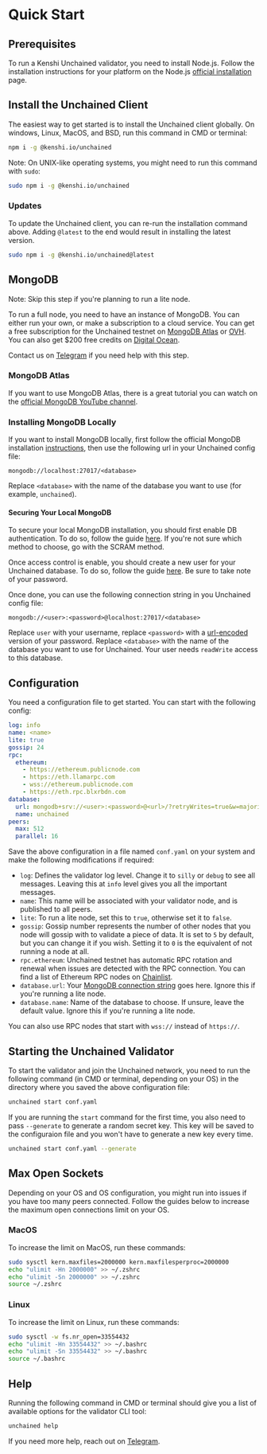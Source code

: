 # Quick Start

## Prerequisites

To run a Kenshi Unchained validator, you need to install Node.js. Follow the
installation instructions for your platform on the Node.js
[official installation](https://nodejs.org/en/download/package-manager) page.

## Install the Unchained Client

The easiest way to get started is to install the Unchained client globally.
On windows, Linux, MacOS, and BSD, run this command in CMD or terminal:

```bash
npm i -g @kenshi.io/unchained
```

Note: On UNIX-like operating systems, you might need to run this command with
`sudo`:

```bash
sudo npm i -g @kenshi.io/unchained
```

### Updates

To update the Unchained client, you can re-run the installation command above.
Adding `@latest` to the end would result in installing the latest version.

```bash
sudo npm i -g @kenshi.io/unchained@latest
```

## MongoDB

Note: Skip this step if you're planning to run a lite node.

To run a full node, you need to have an instance of MongoDB. You can either run
your own, or make a subscription to a cloud service. You can get a free
subscription for the Unchained testnet on
[MongoDB Atlas](https://www.mongodb.com/pricing) or
[OVH](https://www.ovhcloud.com/en/public-cloud/mongodb/). You can also get $200
free credits on [Digital Ocean](https://try.digitalocean.com/freetrialoffer/).

Contact us on [Telegram](https://t.me/kenshi) if you need help with this step.

### MongoDB Atlas

If you want to use MongoDB Atlas, there is a great tutorial you can watch on the
[official MongoDB YouTube channel](https://www.youtube.com/watch?v=jXgJyuBeb_o).

### Installing MongoDB Locally

If you want to install MongoDB locally, first follow the official MongoDB
installation
[instructions](https://www.mongodb.com/docs/manual/administration/install-community/),
then use the following url in your Unchained config file:

```
mongodb://localhost:27017/<database>
```

Replace `<database>` with the name of the database you want to use (for example,
`unchained`).

#### Securing Your Local MongoDB

To secure your local MongoDB installation, you should first enable DB
authentication. To do so, follow the guide
[here](https://www.mongodb.com/docs/manual/tutorial/enable-authentication/). If
you're not sure which method to choose, go with the SCRAM method.

Once access control is enable, you should create a new user for your Unchained
database. To do so, follow the guide
[here](https://www.mongodb.com/docs/manual/tutorial/create-users#configure-users-for-self-hosted-deployments). Be sure to take note
of your password.

Once done, you can use the following connection string in you Unchained config
file:

```
mongodb://<user>:<password>@localhost:27017/<database>
```

Replace `user` with your username, replace `<password>` with a
[url-encoded](https://www.urlencoder.io/) version of your password. Replace
`<database>` with the name of the database you want to use for Unchained. Your
user needs `readWrite` access to this database.

## Configuration

You need a configuration file to get started. You can start with the following
config:

```yaml
log: info
name: <name>
lite: true
gossip: 24
rpc:
  ethereum:
    - https://ethereum.publicnode.com
    - https://eth.llamarpc.com
    - wss://ethereum.publicnode.com
    - https://eth.rpc.blxrbdn.com
database:
  url: mongodb+srv://<user>:<password>@<url>/?retryWrites=true&w=majority
  name: unchained
peers:
  max: 512
  parallel: 16
```

Save the above configuration in a file named `conf.yaml` on your system and make
the following modifications if required:

- `log`: Defines the validator log level. Change it to `silly` or `debug` to see
  all messages. Leaving this at `info` level gives you all the important
  messages.
- `name`: This name will be associated with your validator node, and is published to
  all peers.
- `lite`: To run a lite node, set this to `true`, otherwise set it to `false`.
- `gossip`: Gossip number represents the number of other nodes that you node will gossip with to validate a piece of data. It is set to `5` by default, but you can change it if you wish. Setting it to `0` is the equivalent of not running a node at all.
- `rpc.ethereum`: Unchained testnet has automatic RPC rotation and renewal when issues are detected with the RPC connection. You can find a list of Ethereum RPC nodes on
  [Chainlist](https://chainlist.org/chain/1).
- `database.url`: Your
  [MongoDB connection string](https://www.mongodb.com/docs/manual/reference/connection-string/)
  goes here. Ignore this if you're running a lite node.
- `database.name`: Name of the database to choose. If unsure, leave the default
  value. Ignore this if you're running a lite node.

You can also use RPC nodes that start with `wss://` instead of `https://`.

## Starting the Unchained Validator

To start the validator and join the Unchained network, you need to run the
following command (in CMD or terminal, depending on your OS) in the directory
where you saved the above configuration file:

```bash
unchained start conf.yaml
```

If you are running the `start` command for the first time, you also need to pass
`--generate` to generate a random secret key. This key will be saved to the
configuraion file and you won't have to generate a new key every time.

```bash
unchained start conf.yaml --generate
```

## Max Open Sockets

Depending on your OS and OS configuration, you might run into issues if you have
too many peers connected. Follow the guides below to increase the maximum open
connections limit on your OS.

### MacOS

To increase the limit on MacOS, run these commands:

```bash
sudo sysctl kern.maxfiles=2000000 kern.maxfilesperproc=2000000
echo "ulimit -Hn 2000000" >> ~/.zshrc
echo "ulimit -Sn 2000000" >> ~/.zshrc
source ~/.zshrc
```

### Linux

To increase the limit on Linux, run these commands:

```bash
sudo sysctl -w fs.nr_open=33554432
echo "ulimit -Hn 33554432" >> ~/.bashrc
echo "ulimit -Sn 33554432" >> ~/.bashrc
source ~/.bashrc
```

## Help

Running the following command in CMD or terminal should give you a list of
available options for the validator CLI tool:

```bash
unchained help
```

If you need more help, reach out on [Telegram](https://t.me/kenshi).
